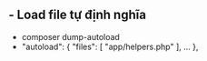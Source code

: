## - Load file tự định nghĩa
- composer dump-autoload
- "autoload": {
    "files": [
        "app/helpers.php"
    ],
    ...
},
